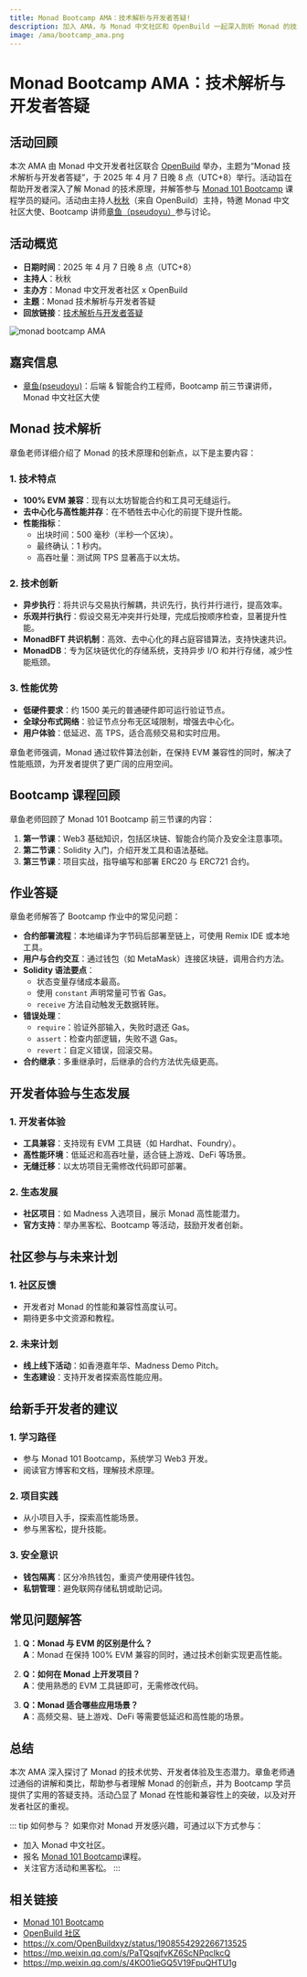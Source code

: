 ```yaml
---
title: Monad Bootcamp AMA：技术解析与开发者答疑!
description: 加入 AMA，与 Monad 中文社区和 OpenBuild 一起深入剖析 Monad 的技术原理！
image: /ama/bootcamp_ama.png
---
```

# Monad Bootcamp AMA：技术解析与开发者答疑


## 活动回顾
本次 AMA 由 Monad 中文开发者社区联合 [OpenBuild](https://openbuild.xyz/) 举办，主题为“Monad 技术解析与开发者答疑”，于 2025 年 4 月 7 日晚 8 点（UTC+8）举行。活动旨在帮助开发者深入了解 Monad 的技术原理，并解答参与 [Monad 101 Bootcamp](/https://openbuild.xyz/learn/challenges/2060691796) 课程学员的疑问。活动由主持人[秋秋](https://x.com/0xqiuqiuu)（来自 OpenBuild）主持，特邀 Monad 中文社区大使、Bootcamp 讲师[章鱼（pseudoyu）](https://x.com/pseudo_yu)参与讨论。


## 活动概览
- **日期时间**：2025 年 4 月 7 日晚 8 点（UTC+8）
- **主持人**：秋秋
- **主办方**：Monad 中文开发者社区 x OpenBuild
- **主题**：Monad 技术解析与开发者答疑
- **回放链接**：[技术解析与开发者答疑](https://x.com/i/spaces/1BRKjmljgRNxw)

![monad bootcamp AMA](/ama/bootcamp_ama.png)


## 嘉宾信息
- [章鱼(pseudoyu)](https://x.com/pseudo_yu)：后端 & 智能合约工程师，Bootcamp 前三节课讲师，Monad
	中文社区大使



## Monad 技术解析
章鱼老师详细介绍了 Monad 的技术原理和创新点，以下是主要内容：

### 1. 技术特点
- **100% EVM 兼容**：现有以太坊智能合约和工具可无缝运行。
- **去中心化与高性能并存**：在不牺牲去中心化的前提下提升性能。
- **性能指标**：
  - 出块时间：500 毫秒（半秒一个区块）。
  - 最终确认：1 秒内。
  - 高吞吐量：测试网 TPS 显著高于以太坊。

### 2. 技术创新
- **异步执行**：将共识与交易执行解耦，共识先行，执行并行进行，提高效率。
- **乐观并行执行**：假设交易无冲突并行处理，完成后按顺序检查，显著提升性能。
- **MonadBFT 共识机制**：高效、去中心化的拜占庭容错算法，支持快速共识。
- **MonadDB**：专为区块链优化的存储系统，支持异步 I/O 和并行存储，减少性能瓶颈。

### 3. 性能优势
- **低硬件要求**：约 1500 美元的普通硬件即可运行验证节点。
- **全球分布式网络**：验证节点分布无区域限制，增强去中心化。
- **用户体验**：低延迟、高 TPS，适合高频交易和实时应用。

章鱼老师强调，Monad 通过软件算法创新，在保持 EVM 兼容性的同时，解决了性能瓶颈，为开发者提供了更广阔的应用空间。


## Bootcamp 课程回顾

章鱼老师回顾了 Monad 101 Bootcamp 前三节课的内容：
1. **第一节课**：Web3 基础知识，包括区块链、智能合约简介及安全注意事项。
2. **第二节课**：Solidity 入门，介绍开发工具和语法基础。
3. **第三节课**：项目实战，指导编写和部署 ERC20 与 ERC721 合约。


## 作业答疑
章鱼老师解答了 Bootcamp 作业中的常见问题：
- **合约部署流程**：本地编译为字节码后部署至链上，可使用 Remix IDE 或本地工具。
- **用户与合约交互**：通过钱包（如 MetaMask）连接区块链，调用合约方法。
- **Solidity 语法要点**：
  - 状态变量存储成本最高。
  - 使用 `constant` 声明常量可节省 Gas。
  - `receive` 方法自动触发无数据转账。
- **错误处理**：
  - `require`：验证外部输入，失败时退还 Gas。
  - `assert`：检查内部逻辑，失败不退 Gas。
  - `revert`：自定义错误，回滚交易。
- **合约继承**：多重继承时，后继承的合约方法优先级更高。


## 开发者体验与生态发展
### 1. 开发者体验
- **工具兼容**：支持现有 EVM 工具链（如 Hardhat、Foundry）。
- **高性能环境**：低延迟和高吞吐量，适合链上游戏、DeFi 等场景。
- **无缝迁移**：以太坊项目无需修改代码即可部署。

### 2. 生态发展
- **社区项目**：如 Madness 入选项目，展示 Monad 高性能潜力。
- **官方支持**：举办黑客松、Bootcamp 等活动，鼓励开发者创新。



## 社区参与与未来计划
### 1. 社区反馈
- 开发者对 Monad 的性能和兼容性高度认可。
- 期待更多中文资源和教程。

### 2. 未来计划
- **线上线下活动**：如香港嘉年华、Madness Demo Pitch。
- **生态建设**：支持开发者探索高性能应用。



## 给新手开发者的建议
### 1. 学习路径
- 参与 Monad 101 Bootcamp，系统学习 Web3 开发。
- 阅读官方博客和文档，理解技术原理。

### 2. 项目实践
- 从小项目入手，探索高性能场景。
- 参与黑客松，提升技能。

### 3. 安全意识
- **钱包隔离**：区分冷热钱包，重资产使用硬件钱包。
- **私钥管理**：避免联网存储私钥或助记词。


## 常见问题解答
1. **Q：Monad 与 EVM 的区别是什么？**  
   **A**：Monad 在保持 100% EVM 兼容的同时，通过技术创新实现更高性能。

2. **Q：如何在 Monad 上开发项目？**  
   **A**：使用熟悉的 EVM 工具链即可，无需修改代码。

3. **Q：Monad 适合哪些应用场景？**  
   **A**：高频交易、链上游戏、DeFi 等需要低延迟和高性能的场景。


## 总结
本次 AMA 深入探讨了 Monad 的技术优势、开发者体验及生态潜力。章鱼老师通过通俗的讲解和类比，帮助参与者理解 Monad 的创新点，并为 Bootcamp 学员提供了实用的答疑支持。活动凸显了 Monad 在性能和兼容性上的突破，以及对开发者社区的重视。


::: tip 如何参与？
如果你对 Monad 开发感兴趣，可通过以下方式参与：
- 加入 Monad 中文社区。
- 报名 [Monad 101 Bootcamp](https://openbuild.xyz/learn/challenges/2060691796)课程。
- 关注官方活动和黑客松。
:::


## 相关链接
- [Monad 101 Bootcamp](https://openbuild.xyz/learn/challenges/2060691796)
- [OpenBuild 社区](https://x.com/OpenBuildxyz)
- https://x.com/OpenBuildxyz/status/1908554292266713525
- https://mp.weixin.qq.com/s/PaTQsqjfvKZ6ScNPqclkcQ
- https://mp.weixin.qq.com/s/4KO01ieGQ5V19FpuQHTU1g
